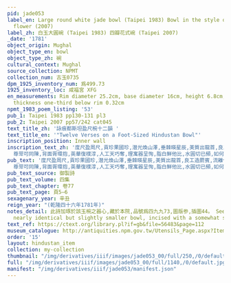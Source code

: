 ```yaml
---
pid: jade053
label_en: Large round white jade bowl (Taipei 1983) Bowl in the style of a four-petal
  flower (2007)
label_zh: 白玉大圓碗 (Taipei 1983) 四瓣花式碗 (Taipei 2007)
_date: '1781'
object_origin: Mughal
object_type_en: bowl
object_type_zh: 碗
cultural_context: Mughal
source_collection: NPMT
collection_num: 古玉0735
dpm_1925_inventory_num: 爲499.73
1925_inventory_loc: 咸福宮 XFG
en_measurements: Rim diameter 25.2cm, base diameter 16cm, height 6.8cm, body wall
  thickness one-third below rim 0.32cm
npmt_1983_poem_listing: '53'
pub_1: Taipei 1983 pp130-131 pl3
pub_2: Taipei 2007 pp57/242 cat045
text_title_zh: '詠痕都斯坦盈尺椀十二韻 '
text_title_en: '"Twelve Verses on a Foot-Sized Hindustan Bowl"'
inscription_position: Inner wall
inscription_text_zh: '度尺盈周尺,貢珍果國珍,潜光煥山澤,垂棘暎星辰,美質出龍首,良工造罽賓,流離傳漢史,琬琰賦唐人,徑一繩引直,圍三規中循,釘心含蕚簇,分瓣布英匀,列宿都拱北,四時原始春,雨風占異好,
  尊斝可同陳,背面胥環抱,英華復樸淳,人工天巧奪,理寓器呈恂,脂白鮮他比,水圓切已頻,如何不脛者,萬里此重轃。 '
pub_text: '度尺盈周尺,貢珍果國珍,潜光煥山澤,垂棘暎星辰,美質出龍首,良工造罽賓,流離傳漢史,琬琰賦唐人,徑一繩引直,圍三規中(去聲)循,釘心含蕚簇,分瓣布英匀,列宿都拱北,四時原始春(是椀分四大瓣,又各爲七小瓣,如二十八宿也),雨風占異好,
  尊斝可同陳,背面胥環抱,英華復樸淳,人工天巧奪,理寓器呈恂,脂白鮮他比,水圓切已頻,如何不脛者,萬里此重轃。 '
pub_text_source: 御製詩
pub_text_volume: 四集
pub_text_chapter: 卷77
pub_text_page: 頁5—6
sexagenary_year: 辛丑
reign_year: "(乾隆四十六年1781年)"
notes_detail: 此詩加琢於該玉椀之器心,藏於本院,品號爲四九九73,圖版参,插圖44。 See also notes for Jade056 on a
  nearly identical but slightly smaller bowl, incised with a somewhat similar poem.
text_ref: https://ctext.org/library.pl?if=gb&file=56483&page=112
museum_catalogue: http://antiquities.npm.gov.tw/Utensils_Page.aspx?ItemId=51154
order: '15'
layout: hindustan_item
collection: my-collection
thumbnail: "/img/derivatives/iiif/images/jade053_00/full/250,/0/default.jpg"
full: "/img/derivatives/iiif/images/jade053_00/full/1140,/0/default.jpg"
manifest: "/img/derivatives/iiif/jade053/manifest.json"
---
```

